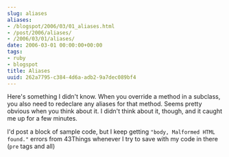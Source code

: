 ```yaml
---
slug: aliases
aliases:
- /blogspot/2006/03/01_aliases.html
- /post/2006/aliases/
- /2006/03/01/aliases/
date: 2006-03-01 00:00:00+00:00
tags:
- ruby
- blogspot
title: Aliases
uuid: 262a7795-c384-4d6a-adb2-9a7dec089bf4
---
```

Here's something I didn't know. When you override a method in a subclass, you
also need to redeclare any aliases for that method. Seems pretty obvious when
you think about it. I didn't think about it, though, and it caught me up for a
few minutes.
<!-- TEASER_END -->

I'd post a block of sample code, but I keep getting `"body, Malformed HTML found."`
errors from 43Things whenever I try to save with my code in there (`pre` tags and
all)
